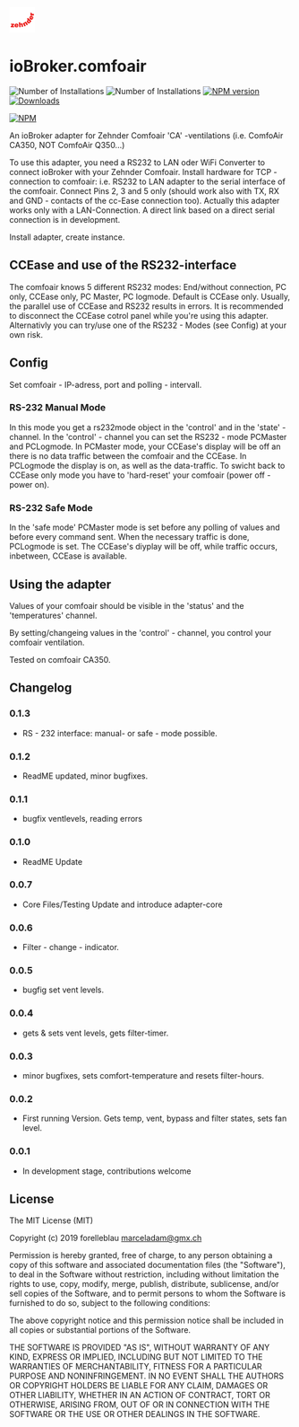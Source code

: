 ![Logo](admin/comfoair.png)

# ioBroker.comfoair

![Number of Installations](http://iobroker.live/badges/comfoair-installed.svg) ![Number of Installations](http://iobroker.live/badges/comfoair-stable.svg) [![NPM version](http://img.shields.io/npm/v/iobroker.comfoair.svg)](https://www.npmjs.com/package/iobroker.comfoair)
[![Downloads](https://img.shields.io/npm/dm/iobroker.comfoair.svg)](https://www.npmjs.com/package/iobroker.comfoair)

[![NPM](https://nodei.co/npm/iobroker.comfoair.png?downloads=true)](https://nodei.co/npm/iobroker.comfoair/)

An ioBroker adapter for Zehnder Comfoair  'CA' -ventilations (i.e. ComfoAir CA350, NOT ComfoAir Q350...)

To use this adapter, you need a RS232 to LAN oder WiFi Converter to connect ioBroker with your Zehnder Comfoair.
Install hardware for TCP - connection to comfoair: i.e. RS232 to LAN adapter to the serial interface of the comfoair. Connect Pins 2, 3 and 5 only (should work also with TX, RX and GND - contacts of the cc-Ease connection too).
Actually this adapter works only with a LAN-Connection. A direct link based on a direct serial connection is in development.

Install adapter, create instance.

## CCEase and use of the RS232-interface

The comfoair knows 5 different RS232 modes: End/without connection, PC only, CCEase only, PC Master, PC logmode. Default is CCEase only.
Usually, the parallel use of CCEase and RS232 results in errors. It is recommended to disconnect the CCEase cotrol panel while you're using this adapter. Alternativly you can try/use one of the RS232 - Modes (see Config) at your own risk.

## Config

Set comfoair - IP-adress, port and polling - intervall.

### RS-232 Manual Mode

In this mode you get a rs232mode object in the 'control' and in the 'state' - channel. In the 'control' - channel you can set the RS232 - mode PCMaster and PCLogmode. In PCMaster mode, your CCEase's display will be off an there is no data traffic between the comfoair and the CCEase.
In PCLogmode the display is on, as well as the data-traffic.
To swicht back to CCEase only mode you have to 'hard-reset' your comfoair (power off - power on).

### RS-232 Safe Mode

In the 'safe mode' PCMaster mode is set before any polling of values and before every command sent. When the necessary traffic is done, PCLogmode is set. The CCEase's diyplay will be off, while traffic occurs, inbetween, CCEase is available.

## Using the adapter

Values of your comfoair should be visible in the 'status' and the 'temperatures' channel.

By setting/changeing values in the 'control' - channel, you control your comfoair ventilation.

Tested on comfoair CA350.

## Changelog

### 0.1.3

-   RS - 232 interface: manual- or safe - mode possible.

### 0.1.2

-   ReadME updated, minor bugfixes.

### 0.1.1

-   bugfix ventlevels, reading errors

### 0.1.0

-   ReadME Update

### 0.0.7

-   Core Files/Testing Update and introduce adapter-core

### 0.0.6

-   Filter - change - indicator.

### 0.0.5

-   bugfig set vent levels.

### 0.0.4

-   gets & sets vent levels, gets filter-timer.

### 0.0.3

-   minor bugfixes, sets comfort-temperature and resets filter-hours.

### 0.0.2

-   First running Version. Gets temp, vent, bypass and filter states, sets fan level.

### 0.0.1

-   In development stage, contributions welcome

## License

The MIT License (MIT)

Copyright (c) 2019 forelleblau marceladam@gmx.ch

Permission is hereby granted, free of charge, to any person obtaining a copy
of this software and associated documentation files (the "Software"), to deal
in the Software without restriction, including without limitation the rights
to use, copy, modify, merge, publish, distribute, sublicense, and/or sell
copies of the Software, and to permit persons to whom the Software is
furnished to do so, subject to the following conditions:

The above copyright notice and this permission notice shall be included in
all copies or substantial portions of the Software.

THE SOFTWARE IS PROVIDED "AS IS", WITHOUT WARRANTY OF ANY KIND, EXPRESS OR
IMPLIED, INCLUDING BUT NOT LIMITED TO THE WARRANTIES OF MERCHANTABILITY,
FITNESS FOR A PARTICULAR PURPOSE AND NONINFRINGEMENT. IN NO EVENT SHALL THE
AUTHORS OR COPYRIGHT HOLDERS BE LIABLE FOR ANY CLAIM, DAMAGES OR OTHER
LIABILITY, WHETHER IN AN ACTION OF CONTRACT, TORT OR OTHERWISE, ARISING FROM,
OUT OF OR IN CONNECTION WITH THE SOFTWARE OR THE USE OR OTHER DEALINGS IN
THE SOFTWARE.
